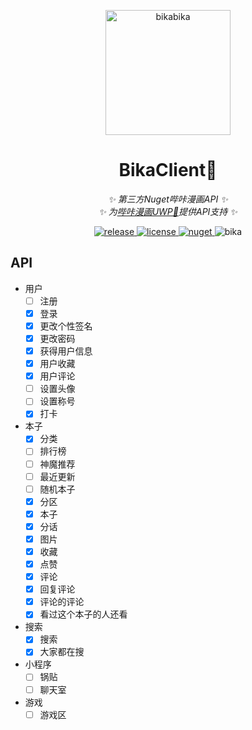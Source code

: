 <p align="center">
  <a href="https://github.com/kitUIN/BikaClient/">
    <img src="https://files.catbox.moe/hy9j6s.png" width="200" height="200" alt="bikabika">
  </a>
</p>
<div align="center">

# BikaClient🍉

_✨ 第三方Nuget哔咔漫画API ✨_  
_✨ 为[哔咔漫画UWP🍍](https://github.com/kitUIN/bikabika)提供API支持 ✨_  

</div>
<p align="center">
   <a href="https://github.com/kitUIN/BikaClient/releases">
    <img src="https://img.shields.io/github/v/release/kitUIN/BikaClient?color=blueviolet" alt="release">
  </a>
  <a href="https://github.com/kitUIN/BikaClient/blob/master/LICENSE">
    <img src="https://img.shields.io/github/license/kitUIN/BikaClient" alt="license">
  </a>
  <a href="https://www.nuget.org/packages/BikaClient">
    <img src="https://img.shields.io/nuget/v/BikaClient?color=blue" alt="nuget">
  </a>
  <img src="https://img.shields.io/badge/APP内核-2.2.1.2.3.4-pink" alt="bika">
</p>

## API
- 用户
  - [ ] 注册
  - [x] 登录
  - [x] 更改个性签名
  - [x] 更改密码
  - [x] 获得用户信息
  - [x] 用户收藏
  - [x] 用户评论
  - [ ] 设置头像
  - [ ] 设置称号
  - [x] 打卡
- 本子
  - [x] 分类
  - [ ] 排行榜
  - [ ] 神魔推荐
  - [ ] 最近更新
  - [ ] 随机本子
  - [x] 分区
  - [x] 本子
  - [x] 分话
  - [x] 图片
  - [x] 收藏
  - [x] 点赞
  - [x] 评论
  - [x] 回复评论
  - [x] 评论的评论
  - [x] 看过这个本子的人还看
- 搜索
  - [x] 搜索
  - [x] 大家都在搜
- 小程序
  - [ ] 锅贴
  - [ ] 聊天室
- 游戏
  - [ ] 游戏区
